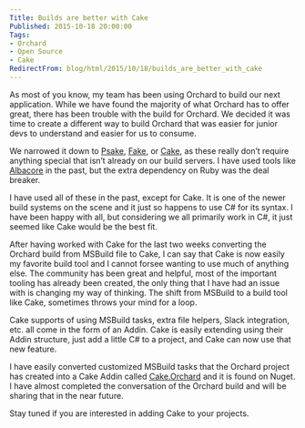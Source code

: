 ```yaml
---
Title: Builds are better with Cake
Published: 2015-10-18 20:00:00
Tags:
- Orchard
- Open Source
- Cake
RedirectFrom: blog/html/2015/10/18/builds_are_better_with_cake
---
```


As most of you know, my team has been using Orchard to build our next application. While we have found the majority of what Orchard has to offer great, there has been trouble with the build for Orchard. We decided it was time to create a different way to build Orchard that was easier for junior devs to understand and easier for us to consume.

We narrowed it down to [Psake](https://github.com/psake/psake), [Fake](http://fsharp.github.io/FAKE/), or [Cake](http://cakebuild.net/), as these really don’t require anything special that isn’t already on our build servers. I have used tools like [Albacore](http://albacorebuild.net/) in the past, but the extra dependency on Ruby was the deal breaker.

I have used all of these in the past, except for Cake. It is one of the newer build systems on the scene and it just so happens to use C# for its syntax. I have been happy with all, but considering we all primarily work in C#, it just seemed like Cake would be the best fit.

After having worked with Cake for the last two weeks converting the Orchard build from MSBuild file to Cake, I can say that Cake is now easily my favorite build tool and I cannot forsee wanting to use much of anything else. The community has been great and helpful, most of the important tooling has already been created, the only thing that I have had an issue with is changing my way of thinking. The shift from MSBuild to a build tool like Cake, sometimes throws your mind for a loop.

Cake supports of using MSBuild tasks, extra file helpers, Slack integration, etc. all come in the form of an Addin.  Cake is easily extending using their Addin structure, just add a little C# to a project, and Cake can now use that new feature.

I have easily converted customized MSBuild tasks that the Orchard project has created into a Cake Addin called [Cake.Orchard](https://www.nuget.org/packages/Cake.Orchard/) and it is found on Nuget. I have almost completed the conversation of the Orchard build and will be sharing that in the near future.

Stay tuned if you are interested in adding Cake to your projects.